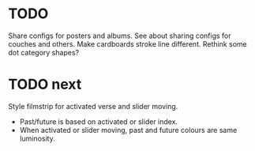 # TODO
Share configs for posters and albums.
See about sharing configs for couches and others.
Make cardboards stroke line different.
Rethink some dot category shapes?

# TODO next
Style filmstrip for activated verse and slider moving.
* Past/future is based on activated or slider index.
* When activated or slider moving, past and future colours are same luminosity.